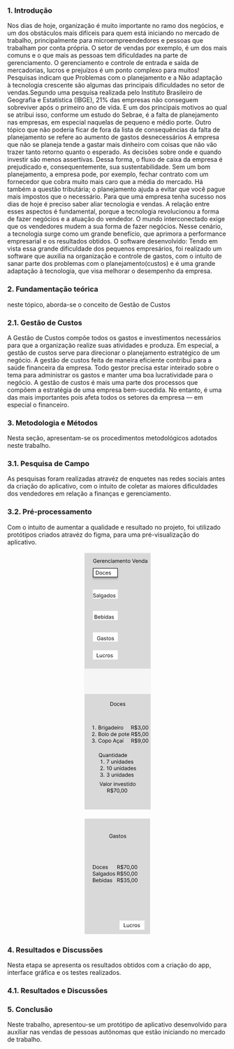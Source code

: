 ### 1. Introdução ### 

Nos dias de hoje, organização é muito importante no ramo dos negócios, e um dos obstáculos mais difíceis para quem está iniciando no mercado de trabalho, principalmente para microempreendedores e pessoas que trabalham por conta própria. O setor de vendas por exemplo, é um dos mais comuns e o que mais as pessoas tem dificuldades na parte de gerenciamento.
O gerenciamento e controle de entrada e saída de mercadorias, lucros e prejuízos é um ponto complexo para muitos!
Pesquisas indicam que Problemas com o planejamento e a Não adaptação à tecnologia crescente são algumas das principais dificuldades no setor de vendas.Segundo uma pesquisa realizada pelo Instituto Brasileiro de Geografia e Estatística (IBGE), 21% das empresas não conseguem sobreviver após o primeiro ano de vida. E um dos principais motivos ao qual se atribui isso, conforme um estudo do Sebrae, é a falta de planejamento nas empresas, em especial naquelas de pequeno e médio porte.
Outro tópico que não poderia ficar de fora da lista de consequências da falta de planejamento se refere ao aumento de gastos desnecessários
A empresa que não se planeja tende a gastar mais dinheiro com coisas que não vão trazer tanto retorno quanto o esperado. As decisões sobre onde e quando investir são menos assertivas. Dessa forma, o fluxo de caixa da empresa é prejudicado e, consequentemente, sua sustentabilidade.
Sem um bom planejamento, a empresa pode, por exemplo, fechar contrato com um fornecedor que cobra muito mais caro que a média do mercado. Há também a questão tributária; o planejamento ajuda a evitar que você pague mais impostos que o necessário.
Para que uma empresa tenha sucesso nos dias de hoje é preciso saber aliar tecnologia e vendas. A relação entre esses aspectos é fundamental, porque a tecnologia revolucionou a forma de fazer negócios e a atuação do vendedor.
O mundo interconectado exige que os vendedores mudem a sua forma de fazer negócios. Nesse cenário, a tecnologia surge como um grande benefício, que aprimora a performance empresarial e os resultados obtidos.
O software desenvolvido:
Tendo em vista essa grande dificuldade dos pequenos empresários, foi realizado um software que auxilia na organização e controle de gastos, com o intuito de sanar parte dos problemas com o planejamento(custos) e é uma grande adaptação à tecnologia, que visa melhorar o desempenho da empresa. 

### 2. Fundamentação teórica ###
neste tópico, aborda-se o conceito de Gestão de Custos

### 2.1. Gestão de Custos ###
A Gestão de Custos compõe todos os gastos e investimentos necessários para que a organização realize suas atividades e produza. Em especial, a gestão de custos serve para direcionar o planejamento estratégico de um negócio. A gestão de custos feita de maneira eficiente contribui para a saúde financeira da empresa.
Todo gestor precisa estar inteirado sobre o tema para administrar os gastos e manter uma boa lucratividade para o negócio.
A gestão de custos é mais uma parte dos processos que compõem a estratégia de uma empresa bem-sucedida. No entanto, é uma das mais importantes pois afeta todos os setores da empresa — em especial o financeiro.

### 3.  Metodologia e Métodos ###
Nesta seção, apresentam-se os procedimentos metodológicos adotados neste trabalho.

### 3.1.  Pesquisa de Campo ###
As pesquisas foram realizadas atravéz de enquetes nas redes sociais antes da criação do aplicativo, com o intuito de coletar as maiores dificuldades dos vendedores em relação a finanças e gerenciamento.

### 3.2.  Pré-processamento ###
Com o intuito de aumentar a qualidade e resultado no projeto, foi utilizado protótipos criados atravéz do figma, para uma pré-visualização do aplicativo.

[<center><img src="https://github.com/gabsana/Bertoti/blob/main/imagens/Inicial%20%2B%20Doces.png" /></center>](https://www.figma.com/file/LFLG1OojzM38WN6EvfNs2q/Untitled?node-id=0%3A1)
<br>[<center><img src="https://github.com/gabsana/Bertoti/blob/main/imagens/Gastos.png" /></center>](https://www.figma.com/file/LFLG1OojzM38WN6EvfNs2q/Untitled?node-id=0%3A1)

### 4.  Resultados e Discussões ###
Nesta etapa se apresenta os resultados obtidos com a criação do app, interface gráfica e os testes realizados.


### 4.1.  Resultados e Discussões ###


### 5.  Conclusão ###
Neste trabalho, apresentou-se um protótipo de aplicativo desenvolvido para auxiliar nas vendas de pessoas autônomas que estão iniciando no mercado de trabalho.

